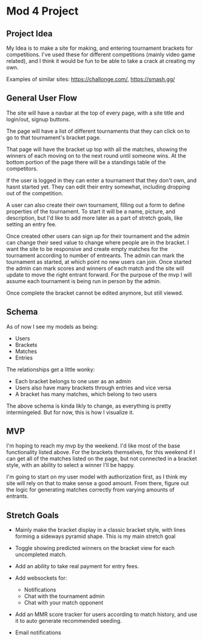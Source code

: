 # Mod 4 Project

## Project Idea

My Idea is to make a site for making, and entering tournament brackets for competitions. I've used these for different competitions (mainly video game related), and I think it would be fun to be able to take a crack at creating my own.

Examples of similar sites: https://challonge.com/, https://smash.gg/

## General User Flow

The site will have a navbar at the top of every page, with a site title and login/out, signup buttons.

The page will have a list of different tournaments that they can click on to go to that tournament's bracket page. 

That page will have the bracket up top with all the matches, showing the winners of each moving on to the next round until someone wins. At the bottom portion of the page there will be a standings table of the competitors.

If the user is logged in they can enter a tournament that they don't own, and hasnt started yet. They can edit their entry somewhat, including dropping out of the competition.

A user can also create their own tournament, filling out a form to define properties of the tournament. To start it will be a name, picture, and description, but I'd like to add more later as a part of stretch goals, like setting an entry fee.

Once created other users can sign up for their tournament and the admin can change their seed value to change where people are in the bracket. I want the site to be responsive and create empty matches for the tournament according to number of entreants. The admin can mark the tournament as started, at which point no new users can join. Once started the admin can mark scores and winners of each match and the site will update to move the right entrant forward. For the purpose of the mvp I will assume each tournament is being run in person by the admin.

Once complete the bracket cannot be edited anymore, but still viewed.

## Schema

As of now I see my models as being:

* Users
* Brackets
* Matches
* Entries

The relationships get a little wonky:

* Each bracket belongs to one user as an admin
* Users also have many brackets through entries and vice versa
* A bracket has many matches, which belong to two users

The above schema is kinda likly to change, as everything is pretty intermingeled. But for now, this is how I visualize it.

## MVP

I'm hoping to reach my mvp by the weekend. I'd like most of the base functionality listed above. For the brackets themselves, for this weekend if I can get all of the matches listed on the page, but not connected in a bracket style, with an ability to select a winner I'll be happy.

I'm going to start on my user model with authorization first, as I think my site will rely on that to make sense a good amount. From there, figure out the logic for generating matches correctly from varying amounts of entrants.

## Stretch Goals

* Mainly make the bracket display in a classic bracket style, with lines forming a sideways pyramid shape. This is my main stretch goal

* Toggle showing predicted winners on the bracket view for each uncompleted match.

* Add an ability to take real payment for entry fees.

* Add websockets for:
    * Notifications
    * Chat with the tournament admin
    * Chat with your match opponent

* Add an MMR score tracker for users according to match history, and use it to auto generate recommended seeding.

* Email notifications